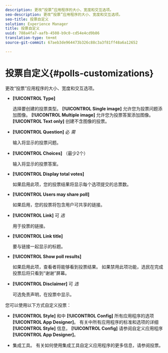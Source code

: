 ```yaml
---
description: 更改“投票”应用程序的大小、宽度和交互选项。
seo-description: 更改“投票”应用程序的大小、宽度和交互选项。
seo-title: 投票自定义
solution: Experience Manager
title: 投票自定义
uuid: 788a4fa7-aafb-4508-b9c0-cd54e4cd9b86
translation-type: tm+mt
source-git-commit: 67aeb3de964473b326c88c3a3f81ff48a6a12652

---
```



# 投票自定义{#polls-customizations}

更改“投票”应用程序的大小、宽度和交互选项。



* **[!UICONTROL Type]**

   选择要创建的投票类型。 **[!UICONTROL Single image]** 允许您为投票问题添加图像。 **[!UICONTROL Multiple image]** 允许您为投票答案添加图像。 **[!UICONTROL Text only]** 创建不含图像的投票。

* **[!UICONTROL Question]**  必 *需*

   输入将显示的投票问题。

* **[!UICONTROL Choices]** （最少2个）

   输入将显示的投票答案。

* **[!UICONTROL Display total votes]**

   如果启用此项，您的投票结果将显示每个选项提交的总票数。

* **[!UICONTROL Users may share poll]**

   如果启用，您的投票将包含用户可共享的链接。

* **[!UICONTROL Link]** 可 *选*

   用于投票的链接。

* **[!UICONTROL Link title]**

   要与链接一起显示的标题。

* **[!UICONTROL Show poll results]**

   如果启用此项，查看者将能够看到投票结果。 如果禁用此项功能，选民在完成投票后将只看到“谢谢”屏幕。

* **[!UICONTROL Disclaimer]** 可 *选*

   可选免责声明，在投票中显示。

您可以使用以下方式自定义投票：

* **[!UICONTROL Style]** 和中 **[!UICONTROL Config]** 所有应用程序的选项 **[!UICONTROL App Designer]**。 有关中所有应用程序的标准和选项的详细 **[!UICONTROL Style]** 信息， **[!UICONTROL Config]** 请参阅自定义应用程序 **[!UICONTROL App Designer]**。

* 集成工具。 有关如何使用集成工具自定义应用程序的更多信息，请参阅投票。

